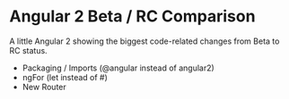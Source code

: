 # Angular 2 Beta / RC Comparison

A little Angular 2 showing the biggest code-related changes from Beta to RC status.

* Packaging / Imports (@angular instead of angular2)
* ngFor (let instead of #)
* New Router